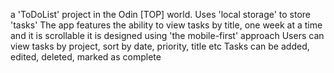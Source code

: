 a 'ToDoList' project in the Odin [TOP] world.
Uses 'local storage' to store 'tasks'
The app features the ability to view tasks by title, one week at a time and it is scrollable
it is designed using 'the mobile-first' approach
Users can view tasks by project, sort by date, priority, title etc
Tasks can be added, edited, deleted, marked as complete
